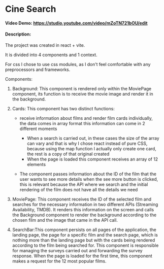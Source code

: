# Cine Search

#### Video Demo: https://studio.youtube.com/video/mZoTN721bOU/edit

#### Description:

The project was created in react + vite.

It is divided into 4 components and 1 context.

For css I chose to use css modules, as I don't feel comfortable with any preprocessors and frameworks.

Components:
1. Background: This component is rendered only within the MoviePage component, its function is to receive the movie image and render it in the background.
2. Cards: This component has two distinct functions:
     *  receive information about films and render film cards individually, the data comes in array format this information can come in 2 different moments
          * When a search is carried out, in these cases the size of the array can vary and that is why I chose react instead of pure CSS, because using the map function I actually only create one card, the rest is a copy of that original created
          * When the page is loaded this component receives an array of 12 elements
            
     *  The component passes information about the ID of the film that the user wants to see more details when the see more button is clicked, this is relevant because the API where we search and the initial rendering of the film does not have all the details we need

3. MoviePage: This component receives the ID of the selected film and searches for the necessary information in two different APIs (Streaming Availability, TMDB). It renders this information on the screen and calls the Background component to render the background according to the chosen film and the image that came in the API call.
4. SearchBar:This component persists on all pages of the application, the landing page, the page for a specific film and the search page, which is nothing more than the landing page but with the cards being rendered according to the film being searched for. This component is responsible for managing the surveys carried out and forwarding the survey response. When the page is loaded for the first time, this component makes a request for the 12 most popular films.
